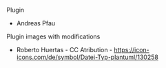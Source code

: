 Plugin
* Andreas Pfau

Plugin images with modifications
* Roberto Huertas - CC Atribution - https://icon-icons.com/de/symbol/Datei-Typ-plantuml/130258
